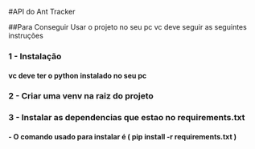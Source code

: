 #API do Ant Tracker

##Para Conseguir Usar o projeto no seu pc vc deve seguir as seguintes instruções

### 1 - Instalação
#### vc deve ter o python instalado no seu pc 

### 2 - Criar uma venv na raiz do projeto

### 3 - Instalar as dependencias que estao no requirements.txt
#### - O comando usado para instalar é ( pip install -r requirements.txt )
